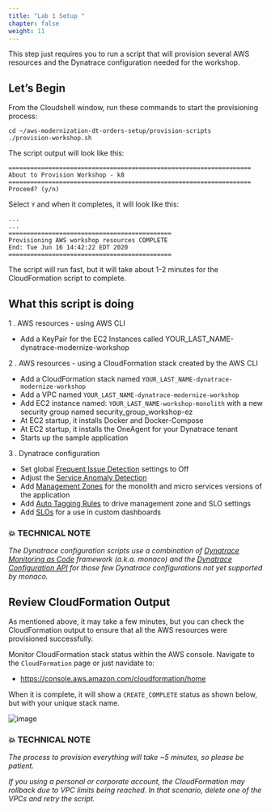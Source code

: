 ```yaml
---
title: "Lab 1 Setup "
chapter: false
weight: 11
---
```


This step just requires you to run a script that will provision several AWS resources and the Dynatrace configuration needed for the workshop.

## Let’s Begin

From the Cloudshell window, run these commands to start the provisioning process:

```
cd ~/aws-modernization-dt-orders-setup/provision-scripts
./provision-workshop.sh
```

The script output will look like this:

```
===================================================================
About to Provision Workshop - k8
===================================================================
Proceed? (y/n)

```

Select `Y` and when it completes, it will look like this:


```
...
...
=============================================
Provisioning AWS workshop resources COMPLETE
End: Tue Jun 16 14:42:22 EDT 2020
=============================================
```

The script will run fast, but it will take about 1-2 minutes for the CloudFormation script to complete. 

## What this script is doing

1 . AWS resources - using AWS CLI

* Add a KeyPair for the EC2 Instances called YOUR_LAST_NAME-dynatrace-modernize-workshop

2 . AWS resources - using a CloudFormation stack created by the AWS CLI

* Add a CloudFormation stack named `YOUR_LAST_NAME-dynatrace-modernize-workshop`
* Add a VPC named `YOUR_LAST_NAME-dynatrace-modernize-workshop`
* Add EC2 instance named: `YOUR_LAST_NAME-workshop-monolith` with a new security group named security_group_workshop-ez
* At EC2 startup, it installs Docker and Docker-Compose
* At EC2 startup, it installs the OneAgent for your Dynatrace tenant
* Starts up the sample application

3 . Dynatrace configuration 

* Set global <a href="https://www.dynatrace.com/support/help/how-to-use-dynatrace/problem-detection-and-analysis/problem-detection/detection-of-frequent-issues/" target="_blank">Frequent Issue Detection</a> settings to Off
* Adjust the <a href="https://www.dynatrace.com/support/help/how-to-use-dynatrace/problem-detection-and-analysis/problem-detection/how-to-adjust-the-sensitivity-of-problem-detection/" target="_blank">Service Anomaly Detection</a>
* Add <a href="https://www.dynatrace.com/support/help/how-to-use-dynatrace/management-zones/" target="_blank">Management Zones</a> for the monolith and micro services versions of the application
* Add <a href="https://www.dynatrace.com/support/help/how-to-use-dynatrace/tags-and-metadata/" target="_blank">Auto Tagging Rules</a> to drive management zone and SLO settings
* Add <a href="https://www.dynatrace.com/support/help/how-to-use-dynatrace/service-level-objectives/" target="_blank">SLOs</a> for a use in custom dashboards

### 💥 **TECHNICAL NOTE**

_The Dynatrace configuration scripts use a combination of <a href="https://github.com/dynatrace-oss/dynatrace-monitoring-as-code" target="_blank">Dynatrace Monitoring as Code</a> framework (a.k.a. monaco) and the <a href="https://www.dynatrace.com/support/help/dynatrace-api/configuration-api/" target="_blank">Dynatrace Configuration API</a> for those few Dynatrace configurations not yet supported by monaco._

## Review CloudFormation Output

As mentioned above, it may take a few minutes, but you can check the CloudFormation output to ensure that all the AWS resources were provisioned successfully. 

Monitor CloudFormation stack status within the AWS console. Navigate to the `CloudFormation` page or just navidate to:
* <a href="https://console.aws.amazon.com/cloudformation/home" target="_blank">https://console.aws.amazon.com/cloudformation/home</a>

When it is complete, it will show a `CREATE_COMPLETE` status as shown below, but with your unique stack name.

![image](/images/setup-vm-cloudformation.png)

### 💥 **TECHNICAL NOTE**

_The process to provision everything will take ~5 minutes, so please be patient._

_If you using a personal or corporate account, the CloudFormation may rollback due to VPC limits being reached. In that scenario, delete one of the VPCs and retry the script._
